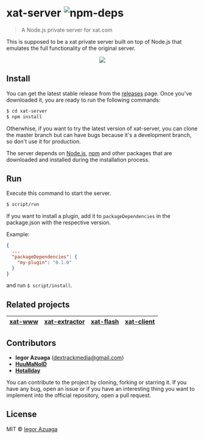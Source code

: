 # xat-server ![npm-deps](https://david-dm.org/iiegor/xat-server.svg)
> A Node.js private server for xat.com 

This is supposed to be a xat private server built on top of Node.js that emulates the full functionality of the original server.

<div align="center">
  <img src="http://i.imgur.com/9nxO0PA.png">
</div>

## Install
You can get the latest stable release from the [releases](https://github.com/iiegor/xat-server/releases) page. Once you've downloaded it, you are ready to run the following commands:
```sh
$ cd xat-server
$ npm install
```
Otherwhise, if you want to try the latest version of xat-server, you can clone the master branch but can have bugs because it's a development branch, so don't use it for production.

The server depends on [Node.js](http://nodejs.org/), [npm](http://npmjs.org/) and other packages that are downloaded and installed during the installation process.

## Run
Execute this command to start the server.
```sh
$ script/run
```
If you want to install a plugin, add it to ``packageDependencies`` in the package.json with the respective version.

Example:
```json
{
  ...
  "packageDependencies": {
    "my-plugin": "0.1.0"
  }
}
```
and run ``$ script/install``.

## Related projects
|[xat-www](https://github.com/iiegor/xat-www)|[xat-extractor](https://github.com/iiegor/xat-extractor)|[xat-flash](https://github.com/iiegor/xat-flash)|[xat-client](https://github.com/HuuMaNoID/xat-client)|
|---|---|---|---|

## Contributors
* **Iegor Azuaga** (dextrackmedia@gmail.com)
* [**HuuMaNoID**](https://github.com/HuuMaNoID)
* [**Hotallday**](https://github.com/Hotallday)

You can contribute to the project by cloning, forking or starring it. If you have any bug, open an issue or if you have an interesting thing you want to implement into the official repository, open a pull request.

## License
MIT © [Iegor Azuaga](https://github.com/iiegor)
